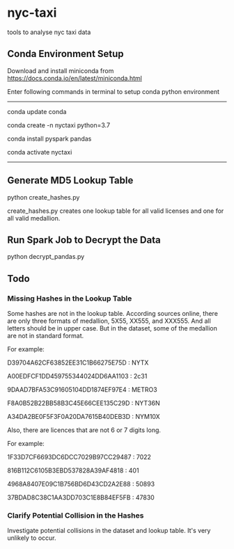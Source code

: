 # nyc-taxi

tools to analyse nyc taxi data

## Conda Environment Setup

Download and install miniconda from https://docs.conda.io/en/latest/miniconda.html

Enter following commands in terminal to setup conda python environment

--------------------------
conda update conda

conda create -n nyctaxi python=3.7

conda install pyspark pandas

conda activate nyctaxi

---------------------------

## Generate MD5 Lookup Table

python create_hashes.py

create_hashes.py creates one lookup table for all valid licenses and one for all valid medallion.

## Run Spark Job to Decrypt the Data

python decrypt_pandas.py

## Todo

### Missing Hashes in the Lookup Table

Some hashes are not in the lookup table. According sources online, there are only three formats of medallion, 5X55,
XX555, and XXX555. And all letters should be in upper case. But in the dataset, some of the medallion are not in standard format.

For example:

D39704A62CF63852EE31C1B66275E75D : NYTX

A00EDFCF1DD459755344024DD6AA1103 : 2c31

9DAAD7BFA53C91605104DD1874EF97E4 : METRO3

F8A0B52B22BB58B3C45E66CEE135C29D : NYT36N

A34DA2BE0F5F3F0A20DA7615B40DEB3D : NYM10X


Also, there are licences that are not 6 or 7 digits long.

For example:

1F33D7CF6693DC6DCC7029B97CC29487 : 7022

816B112C6105B3EBD537828A39AF4818 : 401

4968A8407E09C1B756BD6D43CD2A2E88 : 50893

37BDAD8C38C1AA3DD703C1E8B84EF5FB : 47830



### Clarify Potential Collision in the Hashes

Investigate potential collisions in the dataset and lookup table. It's very unlikely to occur.
